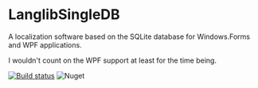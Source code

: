 # LanglibSingleDB
A localization software based on the SQLite database for Windows.Forms and WPF applications.

I wouldn't count on the WPF support at least for the time being.

[![Build status](https://ci.appveyor.com/api/projects/status/tvdxwujjyl6ib4yo?svg=true)](https://ci.appveyor.com/project/VPKSoft/langlibsingledb) ![Nuget](https://img.shields.io/nuget/v/VPKSoft.LangLib)
